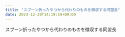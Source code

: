 ```yaml
---
title: "スプーン折ったやつから代わりのものを徴収する同盟長"
date: 2024-12-20T14:19:19+09:00
---
```

スプーン折ったやつから代わりのものを徴収する同盟長
